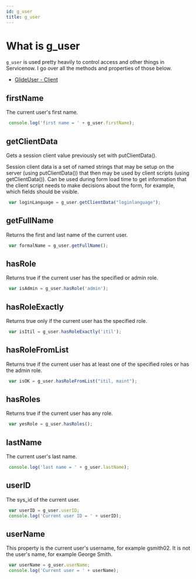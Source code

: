 ```yaml
---
id: g_user
title: g_user
---
```


# What is g\_user

`g_user` is used pretty heavily to control access and other things in
Servicenow. I go over all the methods and properties of those below.

-   [GlideUser -
    Client](https://docs.servicenow.com/bundle/jakarta-application-development/page/app-store/dev_portal/API_reference/GlideUser/concept/c_GlideUserAPI.html)

## firstName

The current user's first name.

```js
 console.log('first name = ' + g_user.firstName);
```

## getClientData

Gets a session client value previously set with putClientData().

Session client data is a set of named strings that may be setup on the
server (using putClientData()) that then may be used by client scripts
(using getClientData()). Can be used during form load time to get
information that the client script needs to make decisions about the
form, for example, which fields should be visible.

```js
 var loginLanguage = g_user.getClientData("loginlanguage");
```

## getFullName

Returns the first and last name of the current user.

```js
 var formalName = g_user.getFullName();
```

## hasRole

Returns true if the current user has the specified or admin role.

```js
 var isAdmin = g_user.hasRole('admin');
```

## hasRoleExactly

Returns true only if the current user has the specified role.

```js
 var isItil = g_user.hasRoleExactly('itil');
```

## hasRoleFromList

Returns true if the current user has at least one of the specified roles
or has the admin role.

```js
 var isOK = g_user.hasRoleFromList("itil, maint");
```

## hasRoles

Returns true if the current user has any role.

```js
 var yesRole = g_user.hasRoles();
```

## lastName

The current user's last name.

```js
 console.log('last name = ' + g_user.lastName);
```

## userID

The sys\_id of the current user.

```js
 var userID = g_user.userID;
 console.log('Current user ID = ' + userID);
```

## userName

This property is the current user's username, for example gsmith02. It
is not the user's name, for example George Smith.

```js
 var userName = g_user.userName;
 console.log('Current user = ' + userName);
```
